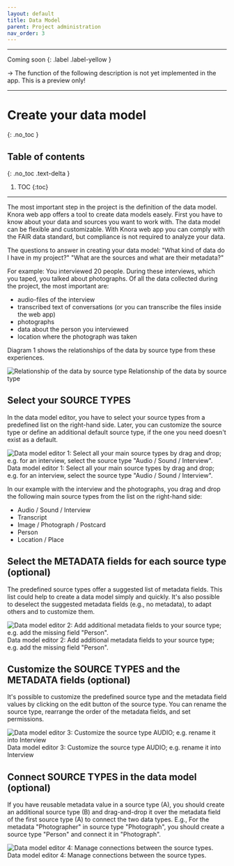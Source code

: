 ```yaml
---
layout: default
title: Data Model
parent: Project administration
nav_order: 3
---
```


---

Coming soon
{: .label .label-yellow }

&rarr; The function of the following description is not yet implemented in the app. This is a preview only!

---

# Create your data model
{: .no_toc }

## Table of contents
{: .no_toc .text-delta }

1. TOC
{:toc}

---

The most important step in the project is the definition of the data model. Knora web app offers a tool to create data models easely. First you have to know about your data and sources you want to work with. The data model can be flexible and customizable. With Knora web app you can comply with the FAIR data standard, but compliance is not required to analyze your data.

The questions to answer in creating your data model:
"What kind of data do I have in my project?"
"What are the sources and what are their metadata?"

For example: You interviewed 20 people. During these interviews, which you taped, you talked about photographs. Of all the data collected during the project, the most important are:

- audio-files of the interview
- transcribed text of conversations (or you can transcribe the files inside the web app)
- photographs
- data about the person you interviewed
- location where the photograph was taken

Diagram 1 shows the relationships of the data by source type from these experiences.

![Relationship of the data by source type](/assets/images/diagram-data-model.png)
Relationship of the data by source type

## Select your SOURCE TYPES

In the data model editor, you have to select your source types from a predefined list on the right-hand side. Later, you can customize the source type or define an additional default source type, if the one you need doesn't exist as a default.

![Data model editor 1: Select all your main source types by drag and drop; e.g. for an interview, select the source type "Audio / Sound / Interview".](/assets/images/data-model-add-source.png)
Data model editor 1: Select all your main source types by drag and drop; e.g. for an interview, select the source type "Audio / Sound / Interview".

In our example with the interview and the photographs, you drag and drop the following main source types from the list on the right-hand side:

- Audio / Sound / Interview
- Transcript
- Image / Photograph / Postcard
- Person
- Location / Place

## Select the METADATA fields for each source type (optional)

The predefined source types offer a suggested list of metadata fields. This list could help to create a data model simply and quickly. It's also possible to deselect the suggested metadata fields (e.g., no metadata), to adapt others and to customize them.

![Data model editor 2: Add additional metadata fields to your source type; e.g. add the missing field "Person".](/assets/images/data-model-add-property.png)
Data model editor 2: Add additional metadata fields to your source type; e.g. add the missing field "Person".

## Customize the SOURCE TYPES and the METADATA fields (optional)

It's possible to customize the predefined source type and the metadata field values by clicking on the edit button of the source type. You can rename the source type, rearrange the order of the metadata fields, and set permissions.

![Data model editor 3: Customize the source type AUDIO; e.g. rename it into Interview](/assets/images/data-model-edit-source.png)
Data model editor 3: Customize the source type AUDIO; e.g. rename it into Interview

## Connect SOURCE TYPES in the data model (optional)

If you have reusable metadata value in a source type (A), you should create an additional source type (B) and drag-and-drop it over the metadata field of the first source type (A) to connect the two data types.
E.g., For the metadata "Photographer" in source type "Photograph", you should create a source type "Person" and connect it in "Photograph".

![Data model editor 4: Manage connections between the source types.](/assets/images/data-model-example.png)
Data model editor 4: Manage connections between the source types.
